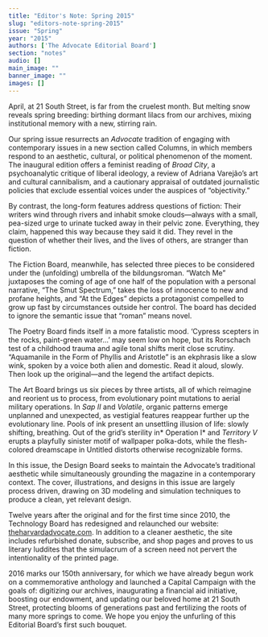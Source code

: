 ```yaml
---
title: "Editor's Note: Spring 2015"
slug: "editors-note-spring-2015"
issue: "Spring"
year: "2015"
authors: ['The Advocate Editorial Board']
section: "notes"
audio: []
main_image: ""
banner_image: ""
images: []
---
```

April, at 21 South Street, is far from the cruelest month. But melting snow reveals spring breeding: birthing dormant lilacs from our archives, mixing institutional memory with a new, stirring rain. 

 Our spring issue resurrects an *Advocate* tradition of engaging with contemporary issues in a new section called Columns, in which members respond to an aesthetic, cultural, or political phenomenon of the moment. The inaugural edition offers a feminist reading of *Broad City*, a psychoanalytic critique of liberal ideology, a review of Adriana Varejão’s art and cultural cannibalism, and a cautionary appraisal of outdated journalistic policies that exclude essential voices under the auspices of “objectivity.”

 By contrast, the long-form features address questions of fiction: Their writers wind through rivers and inhabit smoke clouds—always with a small, pea-sized urge to urinate tucked away in their pelvic zone. Everything, they claim, happened this way because they said it did. They revel in the question of whether their lives, and the lives of others, are stranger than fiction.

 The Fiction Board, meanwhile, has selected three pieces to be considered under the (unfolding) umbrella of the bildungsroman. “Watch Me” juxtaposes the coming of age of one half of the population with a personal narrative, “The Smut Spectrum,” takes the loss of innocence to new and profane heights, and “At the Edges” depicts a protagonist compelled to grow up fast by circumstances outside her control. The board has decided to ignore the semantic issue that “roman” means novel.

 The Poetry Board finds itself in a more fatalistic mood. ‘Cypress scepters in the rocks, paint-green water...’ may seem low on hope, but its Rorschach test of a childhood trauma and agile tonal shifts merit close scrutiny. “Aquamanile in the Form of Phyllis and Aristotle” is an ekphrasis like a slow wink, spoken by a voice both alien and domestic. Read it aloud, slowly. Then look up the original—and the legend the artifact depicts.

 The Art Board brings us six pieces by three artists, all of which reimagine and reorient us to process, from evolutionary point mutations to aerial military operations. In *Sap II* and *Volatile*, organic patterns emerge unplanned and unexpected, as vestigial features reappear further up the evolutionary line. Pools of ink present an unsettling illusion of life: slowly shifting, breathing. Out of the grid’s sterility in* Operation I* and *Territory V* erupts a playfully sinister motif of wallpaper polka-dots, while the flesh-colored dreamscape in Untitled distorts otherwise recognizable forms.

 In this issue, the Design Board seeks to maintain the Advocate’s traditional aesthetic while simultaneously grounding the magazine in a contemporary context. The cover, illustrations, and designs in this issue are largely process driven, drawing on 3D modeling and simulation techniques to produce a clean, yet relevant design.

 Twelve years after the original and for the first time since 2010, the Technology Board has redesigned and relaunched our website: [theharvardadvocate.com](http://www.theharvardadvocate.com). In addition to a cleaner aesthetic, the site includes refurbished donate, subscribe, and shop pages and proves to us literary luddites that the simulacrum of a screen need not pervert the intentionality of the printed page. 

 2016 marks our 150th anniversary, for which we have already begun work on a commemorative anthology and launched a Capital Campaign with the goals of: digitizing our archives, inaugurating a financial aid initiative, boosting our endowment, and updating our beloved home at 21 South Street, protecting blooms of generations past and fertilizing the roots of many more springs to come. We hope you enjoy the unfurling of this Editorial Board’s first such bouquet.

